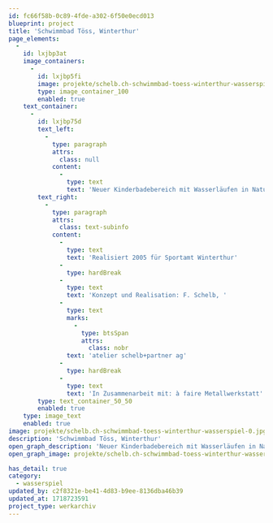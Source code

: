```yaml
---
id: fc66f58b-0c89-4fde-a302-6f50e0ecd013
blueprint: project
title: 'Schwimmbad Töss, Winterthur'
page_elements:
  -
    id: lxjbp3at
    image_containers:
      -
        id: lxjbp5fi
        image: projekte/schelb.ch-schwimmbad-toess-winterthur-wasserspiel-0.jpg
        type: image_container_100
        enabled: true
    text_container:
      -
        id: lxjbp75d
        text_left:
          -
            type: paragraph
            attrs:
              class: null
            content:
              -
                type: text
                text: 'Neuer Kinderbadebereich mit Wasserläufen in Natursteinpflästerung, Wasserschlange, Regendusche, Archimedesschraube, Stauwehre in Edelstahl'
        text_right:
          -
            type: paragraph
            attrs:
              class: text-subinfo
            content:
              -
                type: text
                text: 'Realisiert 2005 für Sportamt Winterthur'
              -
                type: hardBreak
              -
                type: text
                text: 'Konzept und Realisation: F. Schelb, '
              -
                type: text
                marks:
                  -
                    type: btsSpan
                    attrs:
                      class: nobr
                text: 'atelier schelb+partner ag'
              -
                type: hardBreak
              -
                type: text
                text: 'In Zusammenarbeit mit: à faire Metallwerkstatt'
        type: text_container_50_50
        enabled: true
    type: image_text
    enabled: true
image: projekte/schelb.ch-schwimmbad-toess-winterthur-wasserspiel-0.jpg
description: 'Schwimmbad Töss, Winterthur'
open_graph_description: 'Neuer Kinderbadebereich mit Wasserläufen in Natursteinpflästerung, Wasserschlange, Regendusche, Archimedesschraube, Stauwehre in Edelstahl'
open_graph_image: projekte/schelb.ch-schwimmbad-toess-winterthur-wasserspiel-0.jpg

has_detail: true
category:
  - wasserspiel
updated_by: c2f8321e-be41-4d83-b9ee-8136dba46b39
updated_at: 1718723591
project_type: werkarchiv
---
```

